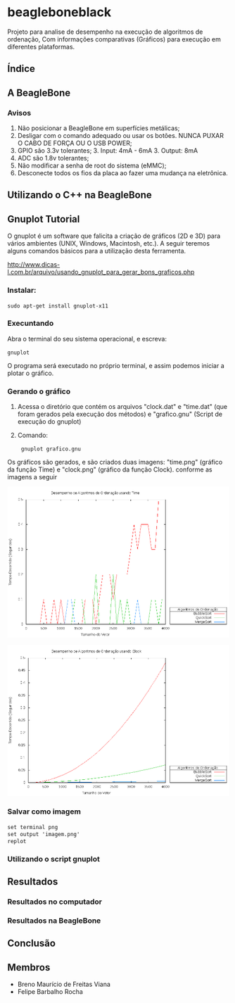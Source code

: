 # beagleboneblack #

Projeto para analise de desempenho na execução de algoritmos de ordenação, Com informações comparativas (Gráficos) para execução em diferentes plataformas.

## Índice ##

## A BeagleBone ##

### Avisos ###

1. Não posicionar a BeagleBone em superfícies metálicas;
2. Desligar com o comando adequado ou usar os botões. NUNCA PUXAR
O CABO DE FORÇA OU O USB POWER;
3. GPIO são 3.3v tolerantes;
	3. Input: 4mA - 6mA
	3. Output: 8mA
4. ADC são 1.8v tolerantes;
5. Não modificar a senha de root do sistema (eMMC);
6. Desconecte todos os fios da placa ao fazer uma mudança na eletrônica.

## Utilizando o C++ na BeagleBone ##

## Gnuplot Tutorial ##

O gnuplot é um software que falicita a criação de gráficos (2D e 3D) para vários ambientes (UNIX, Windows, Macintosh, etc.). A seguir teremos alguns comandos básicos para a utilização desta ferramenta.

http://www.dicas-l.com.br/arquivo/usando_gnuplot_para_gerar_bons_graficos.php

### Instalar: ###

	sudo apt-get install gnuplot-x11

### Execuntando ###

Abra o terminal do seu sistema operacional, e escreva:

	gnuplot

O programa será executado no próprio terminal, e assim podemos iniciar a plotar o gráfico.

### Gerando o gráfico ###

1. Acessa o diretório que contém os arquivos "clock.dat" e "time.dat" (que foram gerados pela execução dos métodos) e "grafico.gnu" (Script de execução do gnuplot)

2. Comando:

		gnuplot grafico.gnu

Os gráficos são gerados, e são criados duas imagens: "time.png" (gráfico da função Time) e "clock.png" (gráfico da função Clock). conforme as imagens a seguir

![Time](data/time.png?raw=true "Gráfico de Time")

![Clock](data/clock.png?raw=true "Gráfico de Clock")


### Salvar como imagem ###

	set terminal png
	set output 'imagem.png'
	replot

### Utilizando o script gnuplot ###

## Resultados ##

### Resultados no computador ###

### Resultados na BeagleBone ###

## Conclusão ##

## Membros ##

* Breno Maurício de Freitas Viana
* Felipe Barbalho Rocha
